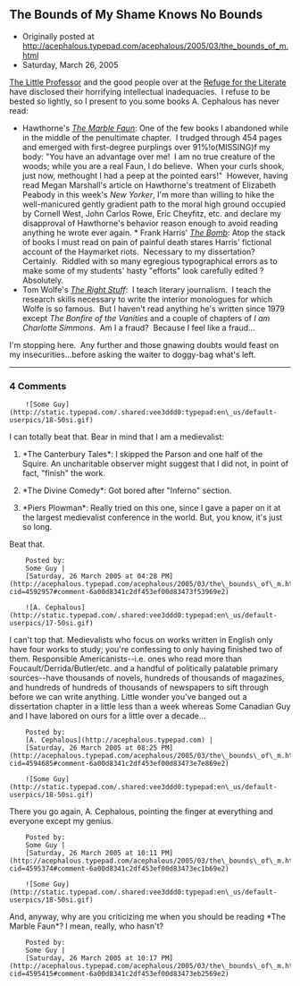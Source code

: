 ## The Bounds of My Shame Knows No Bounds

 * Originally posted at http://acephalous.typepad.com/acephalous/2005/03/the_bounds_of_m.html
 * Saturday, March 26, 2005



[The Little Professor](http://littleprofessor.typepad.com/the\_little\_professor/2005/03/shame.html#comments) and the good people over at the [Refuge for the Literate](http://timpeoples.blogspot.com/) have disclosed their horrifying intellectual inadequacies.  I refuse to be bested so lightly, so I present to you some books A. Cephalous has never read:

*   Hawthorne's [_The Marble Faun_](http://www.amazon.com/exec/obidos/tg/detail/-/0140390774/qid=1111861623/sr=1-2/ref=sr\_1\_2/103-8289502-8607027?v=glance&s=books): One of the few books I abandoned while in the middle of the penultimate chapter.  I trudged through 454 pages and emerged with first-degree purplings over 91%!o(MISSING)f my body: "You have an advantage over me!  I am no true creature of the woods; while you are a real Faun, I do believe.  When your curls shook, just now, methought I had a peep at the pointed ears!"  However, having read Megan Marshall's article on Hawthorne's treatment of Elizabeth Peabody in this week's _New Yorker_, I'm more than willing to hike the well-manicured gently gradient path to the moral high ground occupied by Cornell West, John Carlos Rowe, Eric Cheyfitz, etc. and declare my disapproval of Hawthorne's behavior reason enough to avoid reading anything he wrote ever again. *   Frank Harris' [_The Bomb_](http://www.amazon.com/exec/obidos/tg/detail/-/0922915377/qid=1111862677/sr=1-2/ref=sr\_1\_2/103-8289502-8607027?v=glance&s=books): Atop the stack of books I must read on pain of painful death stares Harris' fictional account of the Haymarket riots.  Necessary to my dissertation?  Certainly.  Riddled with so many egregious typographical errors as to make some of my students' hasty "efforts" look carefully edited ?  Absolutely.
*   Tom Wolfe's [_The Right Stuff_](http://www.amazon.com/exec/obidos/tg/detail/-/0553381350/qid=1111863798/sr=8-2/ref=pd\_csp\_2/103-8289502-8607027?v=glance&s=books&n=507846):  I teach literary journalism.  I teach the research skills necessary to write the interior monologues for which Wolfe is so famous.  But I haven't read anything he's written since 1979 except _The Bonfire of the Vanities_ and a couple of chapters of _I am Charlotte Simmons_.  Am I a fraud?  Because I feel like a fraud...

I'm stopping here.  Any further and those gnawing doubts would feast on my insecurities...before asking the waiter to doggy-bag what's left.    

		

* * *

### 4 Comments 

		

                
[]()

	

		![Some Guy](http://static.typepad.com/.shared:vee3ddd0:typepad:en\_us/default-userpics/18-50si.gif)
	

	

		

I can totally beat that. Bear in mind that I am a medievalist:

1) \*The Canterbury Tales\*: I skipped the Parson and one half of the Squire. An uncharitable observer might suggest that I did not, in point of fact, "finish" the work.

2) \*The Divine Comedy\*: Got bored after "Inferno" section.

3) \*Piers Plowman\*: Really tried on this one, since I gave a paper on it at the largest medievalist conference in the world. But, you know, it's just so long.

Beat that.  

	

		Posted by:
		Some Guy |
		[Saturday, 26 March 2005 at 04:28 PM](http://acephalous.typepad.com/acephalous/2005/03/the\_bounds\_of\_m.html?cid=4592957#comment-6a00d8341c2df453ef00d83473f53969e2)

[]()

	

		![A. Cephalous](http://static.typepad.com/.shared:vee3ddd0:typepad:en\_us/default-userpics/17-50si.gif)
	

	

		

I can't top that.  Medievalists who focus on works written in English only have four works to study; you're confessing to only having finished two of them.  Responsible Americanists--i.e. ones who read more than Foucault/Derrida/Butler/etc. and a handful of politically palatable primary sources--have thousands of novels, hundreds of thousands of magazines, and hundreds of hundreds of thousands of newspapers to sift through before we can write anything.  Little wonder you've banged out a dissertation chapter in a little less than a week whereas Some Canadian Guy and I have labored on ours for a little over a decade...

	

		Posted by:
		[A. Cephalous](http://acephalous.typepad.com) |
		[Saturday, 26 March 2005 at 08:25 PM](http://acephalous.typepad.com/acephalous/2005/03/the\_bounds\_of\_m.html?cid=4594685#comment-6a00d8341c2df453ef00d83473e7e869e2)

[]()

	

		![Some Guy](http://static.typepad.com/.shared:vee3ddd0:typepad:en\_us/default-userpics/18-50si.gif)
	

	

		

There you go again, A. Cephalous, pointing the finger at everything and everyone except my genius.

	

		Posted by:
		Some Guy |
		[Saturday, 26 March 2005 at 10:11 PM](http://acephalous.typepad.com/acephalous/2005/03/the\_bounds\_of\_m.html?cid=4595374#comment-6a00d8341c2df453ef00d83473ec1b69e2)

[]()

	

		![Some Guy](http://static.typepad.com/.shared:vee3ddd0:typepad:en\_us/default-userpics/18-50si.gif)
	

	

		

And, anyway, why are you criticizing me when you should be reading \*The Marble Faun\*? I mean, really, who hasn't?

	

		Posted by:
		Some Guy |
		[Saturday, 26 March 2005 at 10:17 PM](http://acephalous.typepad.com/acephalous/2005/03/the\_bounds\_of\_m.html?cid=4595415#comment-6a00d8341c2df453ef00d83473eb2569e2)

		

        